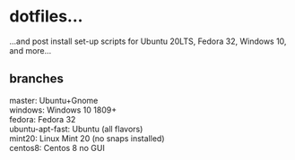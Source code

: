 <h1/>dotfiles...</h1> 
...and post install set-up scripts for Ubuntu 20LTS, Fedora 32, Windows 10, and more...

<h2>branches</h2>
master:           Ubuntu+Gnome <br>
windows:          Windows 10 1809+ <br>
fedora:           Fedora 32<br>
ubuntu-apt-fast:  Ubuntu (all flavors) <br>
mint20:           Linux Mint 20 (no snaps installed) <br>
centos8:          Centos 8 no GUI <br>
